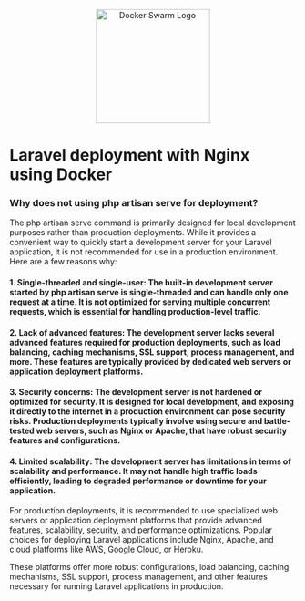 <p align="center"><a href="https://laravel.com" target="_blank"><img src="https://cdn.hibit.dev/images/posts/2023/headers/laravel_containerization.png" width="200" alt="Docker Swarm Logo"></a></p>

# Laravel deployment with Nginx using Docker

### Why does not using php artisan serve for deployment?

The php artisan serve command is primarily designed for local development purposes rather than production deployments. While it provides a convenient way to quickly start a development server for your Laravel application, it is not recommended for use in a production environment. Here are a few reasons why:

#### 1. Single-threaded and single-user: The built-in development server started by php artisan serve is single-threaded and can handle only one request at a time. It is not optimized for serving multiple concurrent requests, which is essential for handling production-level traffic.

#### 2. Lack of advanced features: The development server lacks several advanced features required for production deployments, such as load balancing, caching mechanisms, SSL support, process management, and more. These features are typically provided by dedicated web servers or application deployment platforms.

#### 3. Security concerns: The development server is not hardened or optimized for security. It is designed for local development, and exposing it directly to the internet in a production environment can pose security risks. Production deployments typically involve using secure and battle-tested web servers, such as Nginx or Apache, that have robust security features and configurations.

#### 4. Limited scalability: The development server has limitations in terms of scalability and performance. It may not handle high traffic loads efficiently, leading to degraded performance or downtime for your application.

For production deployments, it is recommended to use specialized web servers or application deployment platforms that provide advanced features, scalability, security, and performance optimizations. Popular choices for deploying Laravel applications include Nginx, Apache, and cloud platforms like AWS, Google Cloud, or Heroku.

These platforms offer more robust configurations, load balancing, caching mechanisms, SSL support, process management, and other features necessary for running Laravel applications in production.
